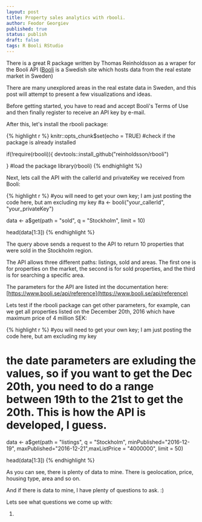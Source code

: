 ```yaml
---
layout: post
title: Property sales analytics with rbooli.
author: Feodor Georgiev
published: true
status: publish
draft: false
tags: R Booli RStudio
---
```

 
There is a great R package written by Thomas Reinholdsson as a wraper for the Booli API ([Booli](https://www.booli.se/) is a Swedish site which hosts data from the real estate market in Sweden)
 
There are many unexplored areas in the real estate data in Sweden, and this post will attempt to present a few visualizations and ideas. 
 
Before getting started, you have to read and accept Booli's Terms of Use and then finally register to receive an API key by e-mail.
 
After this, let's install the rbooli package:
 

{% highlight r %}
knitr::opts_chunk$set(echo = TRUE)
#check if the package is already installed
 
if(!require(rbooli)){
    devtools::install_github("reinholdsson/rbooli")
  
}
#load the package
library(rbooli)
{% endhighlight %}
 
Next, lets call the API with the callerId and privateKey we received from Booli:

 
 

{% highlight r %}
#you will need to get your own key; I am just posting the code here, but am excluding my key
#a <- booli("your_callerId", "your_privateKey")
 
data <- a$get(path = "sold", q = "Stockholm", limit = 10)
 
head(data[1:3])
{% endhighlight %}
 
 
The query above sends a request to the API to return 10 properties that were sold in the Stockholm region. 
 
The API allows three different paths: listings, sold and areas. The first one is for properties on the market, the second is for sold properties, and the third is for searching a specific area. 
 
The parameters for the API are listed int the documentation here: [https://www.booli.se/api/reference](https://www.booli.se/api/reference) 
 
Lets test if the rbooli package can get other parameters, for example, can we get all properties listed on the December 20th, 2016 which have maximum price of 4 million SEK: 
 
 

{% highlight r %}
#you will need to get your own key; I am just posting the code here, but am excluding my key
 
# the date parameters are exluding the values, so if you want to get the Dec 20th, you need to do a range between 19th to the 21st to get the 20th. This is how the API is developed, I guess. 
 
data <- a$get(path = "listings", q = "Stockholm", minPublished="2016-12-19", maxPublished="2016-12-21",maxListPrice = "4000000", limit = 50)
 
head(data[1:3])
{% endhighlight %}
 
 
As you can see, there is plenty of data to mine. There is geolocation, price, housing type, area and so on. 
 
And if there is data to mine, I have plenty of questions to ask. :)
 
Lets see what questions we come up with:
 
1. 
